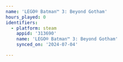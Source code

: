 ```yaml
---
name: 'LEGO® Batman™ 3: Beyond Gotham'
hours_played: 0
identifiers:
  - platform: steam
    appid: '313690'
    name: 'LEGO® Batman™ 3: Beyond Gotham'
    synced_on: '2024-07-04'

---
```

